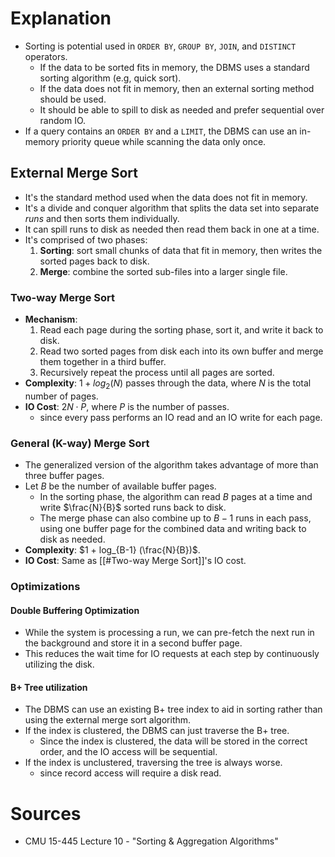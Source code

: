 # Explanation
- Sorting is potential used in `ORDER BY`, `GROUP BY`, `JOIN`, and `DISTINCT` operators.
	- If the data to be sorted fits in memory, the DBMS uses a standard sorting algorithm (e.g, quick sort).
	- If the data does not fit in memory, then an external sorting method should be used.
	- It should be able to spill to disk as needed and prefer sequential over random IO.
- If a query  contains an `ORDER BY` and a `LIMIT`, the DBMS can use an in-memory priority queue while scanning the data only once.

## External Merge Sort
- It's the standard method used when the data does not fit in memory.
- It's a divide and conquer algorithm that splits the data set into separate *runs* and then sorts them individually.
- It can spill runs to disk as needed then read them back in one at a time.
- It's comprised of two phases:
	1. **Sorting**: sort small chunks of data that fit in memory, then writes the sorted pages back to disk.
	2. **Merge**: combine the sorted sub-files into a larger single file.

### Two-way Merge Sort
- **Mechanism**:
	1. Read each page during the sorting phase, sort it, and write it back to disk.
	2. Read two sorted pages from disk each into its own buffer and merge them together in a third buffer.
	3. Recursively repeat the process until all pages are sorted.
- **Complexity**: $1 + log_2(N)$ passes through the data, where $N$ is the total number of pages.
- **IO Cost**: $2N \cdot P$, where $P$ is the number of passes.
	- since every pass performs an IO read and an IO write for each page.

### General (K-way) Merge Sort
- The generalized version of the algorithm takes advantage of more than three buffer pages.
- Let $B$ be the number of available buffer pages.
	- In the sorting phase, the algorithm can read $B$ pages at a time and write $\frac{N}{B}$ sorted runs back to disk.
	- The merge phase can also combine up to $B - 1$ runs in each pass, using one buffer page for the combined data and writing back to disk as needed.
- **Complexity**: $1 + log_{B-1} (\frac{N}{B})$.
- **IO Cost**: Same as [[#Two-way Merge Sort]]'s IO cost.

### Optimizations

#### Double Buffering Optimization
- While the system is processing a run, we can pre-fetch the next run in the background and store it in a second buffer page.
- This reduces the wait time for IO requests at each step by continuously utilizing the disk.

#### B+ Tree utilization
- The DBMS can use an existing B+ tree index to aid in sorting rather than using the external merge sort algorithm.
- If the index is clustered, the DBMS can just traverse the B+ tree.
	- Since the index is clustered, the data will be stored in the correct order, and the IO access will be sequential.
- If the index is unclustered, traversing the tree is always worse.
	- since record access will require a disk read.

# Sources
- CMU 15-445 Lecture 10 - "Sorting & Aggregation Algorithms"